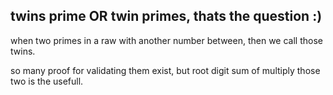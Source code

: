 ## twins prime OR twin primes, thats the question :)

when two primes in a raw with another number between, then we call those twins.

so many proof for validating them exist, but root digit sum of multiply those two is the usefull.
